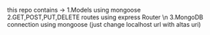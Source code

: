 this repo contains ->
1.Models using mongoose  
2.GET,POST,PUT,DELETE routes using express Router \n
3.MongoDB connection using mongoose (just change localhost url with altas uri)
